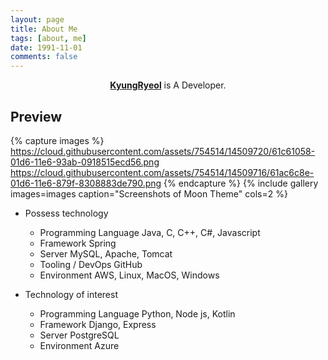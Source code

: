 ```yaml
---
layout: page
title: About Me
tags: [about, me]
date: 1991-11-01
comments: false
---
```


<center><a href="https://kyungryeol1101.github.io"><b>KyungRyeol</b></a> is A Developer.</center>

## Preview

{% capture images %}
    https://cloud.githubusercontent.com/assets/754514/14509720/61c61058-01d6-11e6-93ab-0918515ecd56.png
    https://cloud.githubusercontent.com/assets/754514/14509716/61ac6c8e-01d6-11e6-879f-8308883de790.png
{% endcapture %}
{% include gallery images=images caption="Screenshots of Moon Theme" cols=2 %}


- Possess technology
  - Programming Language
  Java, C, C++, C#, Javascript
  - Framework
  Spring
  - Server
  MySQL, Apache, Tomcat
  - Tooling / DevOps
  GitHub
  - Environment
  AWS, Linux, MacOS, Windows

- Technology of interest
  - Programming Language
  Python, Node js, Kotlin
  - Framework
  Django, Express
  - Server
  PostgreSQL
  - Environment
  Azure
